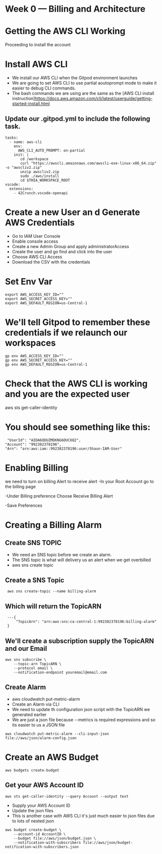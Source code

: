 # Week 0 — Billing and Architecture

# Getting the AWS CLI Working
Proceeding to install the account

# Install AWS CLI

 * We install our AWS CLI when the Gitpod environment launches
 * We are going to set AWS CLI to use partial aoutoprompt mode to make it easier to debug CLI commands.
 * The bash commands we are using are the same as the [AWS CLI install instruction]https://docs.aws.amazon.com/cli/latest/userguide/getting-started-install.html

 ## Update our .gitpod.yml to include the following task.
 
    tasks:
      - name: aws-cli
        env:
          AWS_CLI_AUTO_PROMPT: on-partial
        init: |
           cd /workspace
           curl "https://awscli.amazonaws.com/awscli-exe-linux-x86_64.zip" -o "awscliv2.zip"
           unzip awscliv2.zip
           sudo ./aws/install
           cd $THIA_WORKSPACE_ROOT
    vscode:
      extensions:
        - 42Crunch.vscode-openapi


# Create a new User an d Generate AWS Credentials

 * Go to IAM User Console
 * Enable console access
 * Create a new Admin Group and apply administratorAccess
 * Create the user and go find and click into the user
 * Choose AWS CLI Access
 * Download the CSV with the credentials 


 # Set Env Var


    export AWS_ACCESS_KEY_ID=""
    export AWS_SECRET_ACCESS_KEY=""
    export AWS_DEFAULT_REGION=us-Central-1



# We'll tell Gitpod to remember these credentials if we relaunch our workspaces


    gp env AWS_ACCESS_KEY_ID=""
    gp env AWS_SECRET_ACCESS_KEY=""
    gp env AWS_DEFAULT_REGION=us-Central-1


# Check that the AWS CLI is working and you are the expected user

   aws sts get-caller-identity

# You should see something like this:

     "UserId": "AIDA6ODUZMDKNG6OUC6Q2",
    "Account": "992382378196",
    "Arn": "arn:aws:iam::992382378196:user/Shaun-IAM-User"


# Enabling Billing
we need to turn on billing Alert to receive alert
 -In your Root Account go to the billing page

 -Under Billing preference Choose Receive Billing Alert

 -Save Preferences

 # Creating a Billing Alarm

  ## Create SNS TOPIC
  * We need an SNS topic before we create an alarm.
  * The SNS topic is what will delivery us an alert when we get overbilled
  * aws sns create topic

  ## Create a SNS Topic
     aws sns create-topic --name billing-alarm
  
  ## Which will return the TopicARN

     ---{
         "TopicArn": "arn:aws:sns:ca-central-1:992382378196:billing-alarm"
     }

   ## We'll create a subscription supply the TopicARN and our Email

    aws sns subscribe \
        --topic-arn TopicARN \
        --protocol email \
        --notification-endpoint youremail@email.com


 ## Create Alarm

   * aws cloudwatch put-metric-alarm
   * Create an Alarm via CLI
   * We need to update th configuration json script with the TopicARN we generated earlier
   * We are just a json file because --metrics is required expressions and so its easier to us a JSON file

    aws cloudwatch put-metric-alarm --cli-input-json file://aws/json/alarm-config.json


# Create an AWS Budget
    aws budgets create-budget
 
 ## Get your AWS Account ID
    aws sts get-caller-identity --query Account --output text

   * Supply your AWS Account ID
   * Update the json files 
   * This is another case with AWS CLI it's just much easier to json files due to lots of nested json

    aws budget create-budget \
        --account-id AccountID \
        --budget file://aws/json/budget.json \
        --notification-with-subscribers file://aws/json/budget-notification-with-subscribers.json

